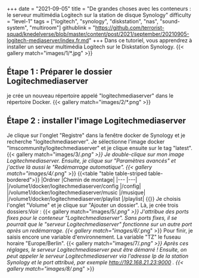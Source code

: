 +++
date = "2021-09-05"
title = "De grandes choses avec les conteneurs : le serveur multimédia Logitech sur la station de disque Synology"
difficulty = "level-1"
tags = ["logitech", "synology", "diskstation", "nas", "sound-system", "multiroom"]
githublink = "https://github.com/terrorist-squad/knedelverse/blob/master/content/post/2021/september/20210905-logitech-mediaserver/index.fr.md"
+++
Dans ce tutoriel, vous apprendrez à installer un serveur multimédia Logitech sur le Diskstation Synology.
{{< gallery match="images/1/*.jpg" >}}

## Étape 1 : Préparer le dossier Logitechmediaserver
je crée un nouveau répertoire appelé "logitechmediaserver" dans le répertoire Docker.
{{< gallery match="images/2/*.png" >}}

## Étape 2 : installer l'image Logitechmediaserver
Je clique sur l'onglet "Registre" dans la fenêtre docker de Synology et je recherche "logitechmediaserver". Je sélectionne l'image docker "lmscommunity/logitechmediaserver" et je clique ensuite sur le tag "latest".
{{< gallery match="images/3/*.png" >}}
Je double-clique sur mon image Logitechmediaserver. Ensuite, je clique sur "Paramètres avancés" et j'active là aussi le "Redémarrage automatique".
{{< gallery match="images/4/*.png" >}}
{{<table "table table-striped table-bordered">}}
|Ordner |Chemin de montage|
|--- |---|
|/volume1/docker/logitechmediaserver/config |/config|
|/volume1/docker/logitechmediaserver/music |/musique|
|/volume1/docker/logitechmediaserver/playlist |/playlist|
{{</table>}}
Je choisis l'onglet "Volume" et je clique sur "Ajouter un dossier". Là, je crée trois dossiers:Voir :
{{< gallery match="images/5/*.png" >}}
J'attribue des ports fixes pour le conteneur "Logitechmediaserver". Sans ports fixes, il se pourrait que le "serveur Logitechmediaserver" fonctionne sur un autre port après un redémarrage.
{{< gallery match="images/6/*.png" >}}
Pour finir, je saisis encore une variable d'environnement. La variable "TZ" le fuseau horaire "Europe/Berlin".
{{< gallery match="images/7/*.png" >}}
Après ces réglages, le serveur Logitechmediaserver peut être démarré ! Ensuite, on peut appeler le serveur Logitechmediaserver via l'adresse Ip de la station Synology et le port attribué, par exemple http://192.168.21.23:9000 .
{{< gallery match="images/8/*.png" >}}


